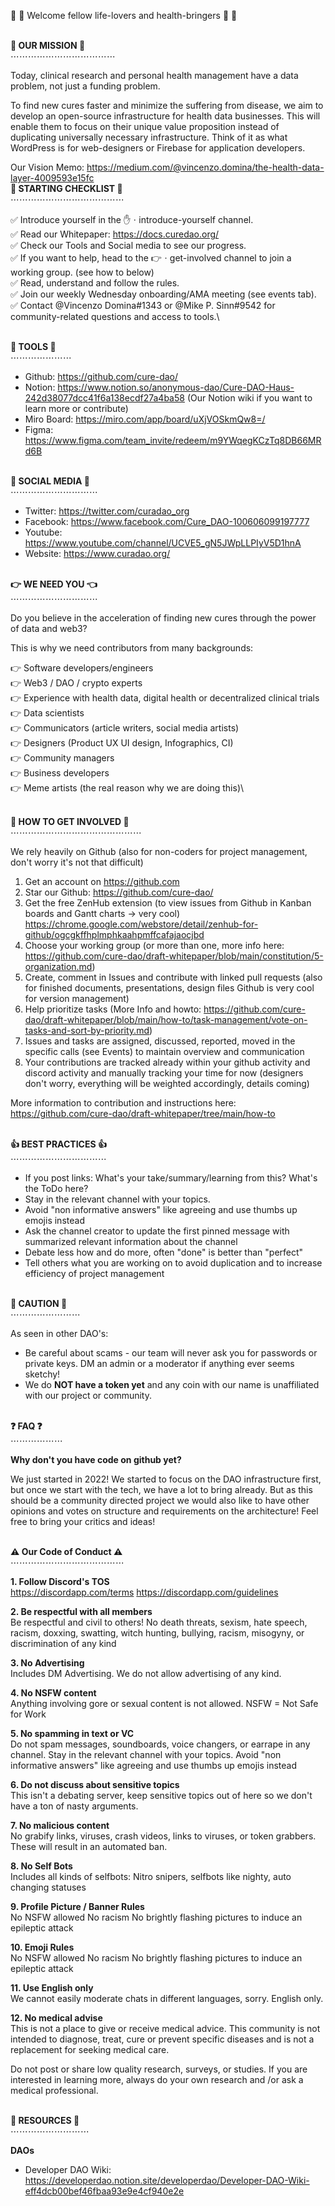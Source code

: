 :dna:  :pill:  Welcome fellow life-lovers and health-bringers :pill:  :dna:

\
**:rocket:  OUR MISSION  :rocket:**\
⋯⋯⋯⋯⋯⋯⋯⋯⋯⋯⋯⋯

Today, clinical research and personal health management have a data problem, not just a funding problem.

To find new cures faster and minimize the suffering from disease, we aim to develop an open-source infrastructure for health data businesses. 
This will enable them to focus on their unique value proposition instead of duplicating universally necessary infrastructure. 
Think of it as what WordPress is for web-designers or Firebase for application developers.

Our Vision Memo: https://medium.com/@vincenzo.domina/the-health-data-layer-4009593e15fc
\
**:round_pushpin: STARTING CHECKLIST :round_pushpin:**\
⋯⋯⋯⋯⋯⋯⋯⋯⋯⋯⋯⋯⋯

:white_check_mark:  Introduce yourself in the  :raised_hand:ㆍintroduce-yourself  channel.\
:white_check_mark:  Read our Whitepaper: <https://docs.curedao.org/> \
:white_check_mark:  Check our Tools and Social media to see our progress.\
:white_check_mark:  If you want to help, head to the  :point_right:ㆍget-involved  channel to join a working group. (see how to below)\
:white_check_mark:  Read, understand and follow the rules.\
:white_check_mark:  Join our weekly Wednesday onboarding/AMA meeting (see events tab).\
:white_check_mark:  Contact @Vincenzo Domina#1343 or @Mike P. Sinn#9542 for community-related questions and access to tools.\

\
**:link:  TOOLS  :link:**\
⋯⋯⋯⋯⋯⋯⋯
- Github: <https://github.com/cure-dao/>
- Notion: <https://www.notion.so/anonymous-dao/Cure-DAO-Haus-242d38077dcc41f6a138ecdf27a4ba58> (Our Notion wiki if you 
  want to learn more or contribute)
- Miro Board: <https://miro.com/app/board/uXjVOSkmQw8=/>
- Figma: <https://www.figma.com/team_invite/redeem/m9YWqegKCzTq8DB66MRd6B>

\
**:speech_balloon:  SOCIAL MEDIA  :eyes:**\
⋯⋯⋯⋯⋯⋯⋯⋯⋯⋯
- Twitter: <https://twitter.com/curadao_org>
- Facebook: <https://www.facebook.com/Cure_DAO-100606099197777>
- Youtube: <https://www.youtube.com/channel/UCVE5_gN5JWpLLPIyV5D1hnA>
- Website: <https://www.curadao.org/>

\
**:point_right:  WE NEED YOU  :point_left:**\
⋯⋯⋯⋯⋯⋯⋯⋯⋯⋯

Do you believe in the acceleration of finding new cures through the power of data and web3?

This is why we need contributors from many backgrounds:

:point_right:  Software developers/engineers\
:point_right:  Web3 / DAO / crypto experts\
:point_right:  Experience with health data, digital health or decentralized clinical trials\
:point_right:  Data scientists\
:point_right:  Communicators (article writers, social media artists)\
:point_right:  Designers (Product UX UI design, Infographics, CI)\
:point_right:  Community managers\
:point_right:  Business developers\
:point_right:  Meme artists (the real reason why we are doing this)\

\
**:handshake:   HOW TO GET INVOLVED  :handshake:**\
⋯⋯⋯⋯⋯⋯⋯⋯⋯⋯⋯⋯⋯⋯⋯

We rely heavily on Github (also for non-coders for project management, don't worry it's not that difficult)

1. Get an account on <https://github.com>
2. Star our Github: <https://github.com/cure-dao/>
3. Get the free ZenHub extension (to view issues from Github in Kanban boards and Gantt charts -> very cool)
     <https://chrome.google.com/webstore/detail/zenhub-for-github/ogcgkffhplmphkaahpmffcafajaocjbd>
4. Choose your working group (or more than one, more info here:
     <https://github.com/cure-dao/draft-whitepaper/blob/main/constitution/5-organization.md>)
5. Create, comment in Issues and contribute with linked pull requests
     (also for finished documents, presentations, design files Github is very cool for version management)
6. Help prioritize tasks (More Info and howto:
     <https://github.com/cure-dao/draft-whitepaper/blob/main/how-to/task-management/vote-on-tasks-and-sort-by-priority.md>)
7. Issues and tasks are assigned, discussed, reported, moved in the specific calls (see Events) to maintain overview and communication
8. Your contributions are tracked already within your github activity and discord activity and manually tracking your time for now
     (designers don't worry, everything will be weighted accordingly, details coming)

More information to contribution and instructions here: <https://github.com/cure-dao/draft-whitepaper/tree/main/how-to>

\
**:thumbsup:  BEST PRACTICES  :thumbsup:**\
⋯⋯⋯⋯⋯⋯⋯⋯⋯⋯⋯

- If you post links: What's your take/summary/learning from this? What's the ToDo here?
- Stay in the relevant channel with your topics.
- Avoid "non informative answers" like agreeing and use thumbs up emojis instead
- Ask the channel creator to update the first pinned message with summarized relevant information about the channel
- Debate less how and do more, often "done" is better than "perfect"
- Tell others what you are working on to avoid duplication and to increase efficiency of project management

\
**:rotating_light:  CAUTION  :rotating_light:**\
⋯⋯⋯⋯⋯⋯⋯⋯

As seen in other DAO's:
- Be careful about scams - our team will never ask you for passwords or private keys. DM an admin or a moderator if anything ever seems sketchy!
- We do **NOT have a token yet** and any coin with our name is unaffiliated with our project or community.

\
**:question:  FAQ  :question:**\
⋯⋯⋯⋯⋯⋯

**Why don't you have code on github yet?**

We just started in 2022! We started to focus on the DAO infrastructure first, but once we start with the tech, we have a lot to bring already. But as this should be a community directed project we would also like to have other opinions and votes on structure and requirements on the architecture! Feel free to bring your critics and ideas!

\
**:warning:  Our Code of Conduct  :warning:**\
⋯⋯⋯⋯⋯⋯⋯⋯⋯⋯⋯⋯⋯

**1. Follow Discord's TOS**\
<https://discordapp.com/terms>
<https://discordapp.com/guidelines>

**2. Be respectful with all members**\
Be respectful and civil to others!
No death threats, sexism, hate speech, racism, doxxing, swatting, witch hunting, bullying, racism, misogyny, or discrimination of any kind

**3. No Advertising**\
Includes DM Advertising. We do not allow advertising of any kind.

**4. No NSFW content**\
Anything involving gore or sexual content is not allowed.
NSFW = Not Safe for Work

**5. No spamming in text or VC**\
Do not spam messages, soundboards, voice changers, or earrape in any channel.
Stay in the relevant channel with your topics.
Avoid "non informative answers" like agreeing and use thumbs up emojis instead

**6. Do not discuss about sensitive topics**\
This isn't a debating server, keep sensitive topics out of here so we don't have a ton of nasty arguments.

**7. No malicious content**\
No grabify links, viruses, crash videos, links to viruses, or token grabbers. These will result in an automated ban.

**8. No Self Bots**\
Includes all kinds of selfbots: Nitro snipers, selfbots like nighty, auto changing statuses

**9. Profile Picture / Banner Rules**\
No NSFW allowed
No racism
No brightly flashing pictures to induce an epileptic attack

**10. Emoji Rules**\
No NSFW allowed
No racism
No brightly flashing pictures to induce an epileptic attack

**11. Use English only**\
We cannot easily moderate chats in different languages, sorry. English only.

**12. No medical advise**\
This is not a place to give or receive medical advice. This community is not intended to diagnose, treat, cure or prevent specific diseases and is not a replacement for seeking medical care.

Do not post or share low quality research, surveys, or studies.  If you are interested in learning more, always do your own research and /or ask a medical professional.

\
**:pushpin:  RESOURCES  :pushpin:**\
⋯⋯⋯⋯⋯⋯⋯⋯⋯

**DAOs**
- Developer DAO Wiki: <https://developerdao.notion.site/developerdao/Developer-DAO-Wiki-eff4dcb00bef46fbaa93e9e4cf940e2e>